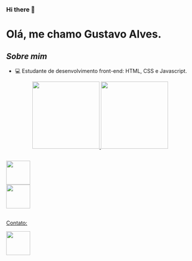 ### Hi there 👋

<!--
**Gustavo-ARP/Gustavo-ARP** is a ✨ _special_ ✨ repository because its `README.md` (this file) appears on your GitHub profile.
-->
# Olá, me chamo Gustavo Alves.


## ***Sobre mim***
 - 💻 Estudante de desenvolvimento front-end: HTML, CSS e Javascript.

<div align="center">
  <a href="https://github.com/Gustavo-ARP">
  <img height="180em" src="https://github-readme-stats.vercel.app/api?username=Gustavo-ARP&show_icons=true&theme=chartreuse-dark&include_all_commits=true&count_private=true"/>
  <img height="180em" src="https://github-readme-stats.vercel.app/api/top-langs/?username=Gustavo-ARP&layout=compact&langs_count=7&theme=chartreuse-dark"/>
</div>
  
  ##
<div class="icones">
   <div class="html"><img width="64px" src="https://cdn.jsdelivr.net/gh/devicons/devicon/icons/html5/html5-plain-wordmark.svg" /></div>
   <div class="css"><img width="64px" src="https://cdn.jsdelivr.net/gh/devicons/devicon/icons/css3/css3-plain-wordmark.svg" /></div>
</div>

  ##
  Contato:
<div class="contato">
   <a href="https://www.linkedin.com/in/gustavo-alves-481634268/" target="_blank"><img width="64px" src="https://cdn.jsdelivr.net/gh/devicons/devicon/icons/linkedin/linkedin-original.svg"/></a>
</div>

 
 
